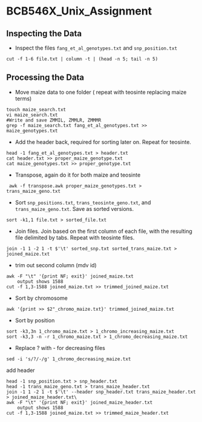 # BCB546X_Unix_Assignment
## Inspecting the Data
* Inspect the files `fang_et_al_genotypes.txt` and `snp_position.txt`

```
cut -f 1-6 file.txt | column -t | (head -n 5; tail -n 5)

```
## Processing the Data
* Move maize data to one folder ( repeat with teosinte replacing maize terms)

```
touch maize_search.txt 
vi maize_search.txt
#Write and save ZMMIL, ZMMLR, ZMMMR
grep -f maize_search.txt fang_et_al_genotypes.txt >> maize_genotypes.txt
```
* Add the header back, required for sorting later on. Repeat for teosinte.
```
head -1 fang_et_al_genotypes.txt > header.txt
cat header.txt >> proper_maize_genotype.txt
cat maize_genotypes.txt >> proper_genotype.txt
```
* Transpose, again do it for both maize and teosinte
```
 awk -f transpose.awk proper_maize_genotypes.txt > trans_maize_geno.txt
```

* Sort `snp_positions.txt`, `trans_teosinte_geno.txt`, and `trans_maize_geno.txt`. Save as sorted versions.
```
sort -k1,1 file.txt > sorted_file.txt
```
* Join files. Join based on the first column of each file, with the resulting file delimited by tabs. Repeat with teosinte files.
```
join -1 1 -2 1 -t $'\t' sorted_snp.txt sorted_trans_maize.txt > joined_maize.txt
```

* trim out second column (mdv id)
```
awk -F "\t" '{print NF; exit}' joined_maize.txt
	output shows 1588
cut -f 1,3-1588 joined_maize.txt >> trimmed_joined_maize.txt
```


* Sort by chromosome
```
awk '{print >> $2"_chromo_maize.txt}' trimmed_joined_maize.txt
```
* Sort by position
```
sort -k3,3n 1_chromo_maize.txt > 1_chromo_increasing_maize.txt
sort -k3,3 -n -r 1_chromo_maize.txt > 1_chromo_decreasing_maize.txt
```
* Replace ? with - for decreasing files
```
sed -i 's/?/-/g' 1_chromo_decreasing_maize.txt
```

add header
```
head -1 snp_position.txt > snp_header.txt
head -1 trans_maize_geno.txt > trans_maize_header.txt
join -1 1 -2 1 -t $'\t' --header snp_header.txt trans_maize_header.txt > joined_maize_header.txt\
awk -F "\t" '{print NF; exit}' joined_maize_header.txt
	output shows 1588
cut -f 1,3-1588 joined_maize.txt >> trimmed_maize_header.txt

```

<!--stackedit_data:
eyJoaXN0b3J5IjpbOTIwMDc2NTcxLDc3MzMwMDM1MiwtMjA4ND
Y0OTg4OCwtOTEwMTM0MDAxLC0xOTI2NTQzNjg2LC0xOTQ1NjQw
NDk3LDEzNDc2MzI4OTIsMTAyMzYyNDUwOSwtNjYyNTY0NjQsMT
IyMTc1OTc1OCwxNDgxMjY5MTc2LC0xMjI5ODY0MDg4LC0xNzk3
NjQzMTczLC04ODI1MjQ5MDQsLTE4MjEwNjc4MjcsODUwNTA2OT
c1LC0zMDg1MzAyNjAsMTE0MzY2MjU2MSwtMTk1ODYwMjM3MCwx
NjI2MTYwNDFdfQ==
-->
